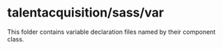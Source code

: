 # talentacquisition/sass/var

This folder contains variable declaration files named by their component class.
